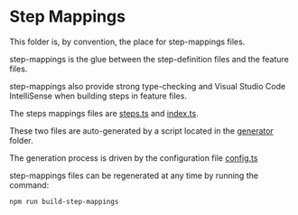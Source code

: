 # Step Mappings

This folder is, by convention, the place for step-mappings files.

step-mappings is the glue between the step-definition files and the feature files.

step-mappings also provide strong type-checking and Visual Studio Code IntelliSense when building steps in feature files.

The steps mappings files are [steps.ts](steps.ts) and [index.ts](index.ts).

These two files are auto-generated by a script located in the [generator](generator) folder.

The generation process is driven by the configuration file [config.ts](config.ts)

step-mappings files can be regenerated at any time by running the command:

```sh
npm run build-step-mappings
```
